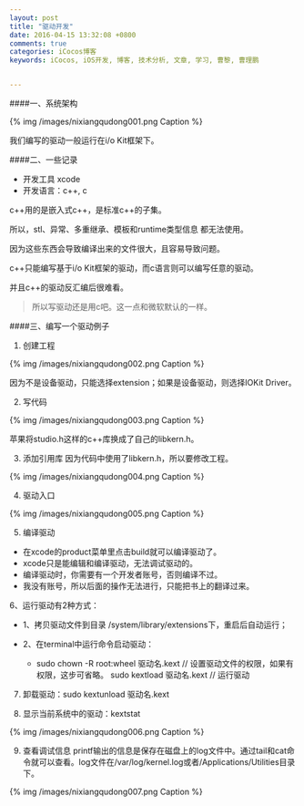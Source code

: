 ```yaml
---
layout: post
title: "驱动开发"
date: 2016-04-15 13:32:08 +0800
comments: true
categories: iCocos博客
keywords: iCocos, iOS开发, 博客, 技术分析, 文章, 学习, 曹黎, 曹理鹏


---
```




####一、系统架构


{% img /images/nixiangqudong001.png Caption %}  

我们编写的驱动一般运行在i/o Kit框架下。

####二、一些记录

* 开发工具 xcode
* 开发语言：c++, c

c++用的是嵌入式c++，是标准c++的子集。





<!--more-->





所以，stl、异常、多重继承、模板和runtime类型信息  都无法使用。


因为这些东西会导致编译出来的文件很大，且容易导致问题。


c++只能编写基于i/o Kit框架的驱动，而c语言则可以编写任意的驱动。

并且c++的驱动反汇编后很难看。

> 所以写驱动还是用c吧。这一点和微软默认的一样。
 
####三、编写一个驱动例子

1. 创建工程


{% img /images/nixiangqudong002.png Caption %}  


因为不是设备驱动，只能选择extension；如果是设备驱动，则选择IOKit Driver。 

2. 写代码

{% img /images/nixiangqudong003.png Caption %}  


苹果将studio.h这样的c++库换成了自己的libkern.h。

3. 添加引用库
因为代码中使用了libkern.h，所以要修改工程。


{% img /images/nixiangqudong004.png Caption %}  

4. 驱动入口


{% img /images/nixiangqudong005.png Caption %}  

5. 编译驱动

* 在xcode的product菜单里点击build就可以编译驱动了。
* xcode只是能编辑和编译驱动，无法调试驱动的。
* 编译驱动时，你需要有一个开发者账号，否则编译不过。
* 我没有账号，所以后面的操作无法进行，只能把书上的翻译过来。

6、运行驱动有2种方式：

* 1、拷贝驱动文件到目录 /system/library/extensions下，重启后自动运行；
* 2、在terminal中运行命令启动驱动：
  
  - sudo chown -R root:wheel 驱动名.kext   // 设置驱动文件的权限，如果有权限，这步可省略。
  sudo kextload 驱动名.kext  // 运行驱动

7. 卸载驱动：sudo kextunload 驱动名.kext

8. 显示当前系统中的驱动：kextstat


{% img /images/nixiangqudong006.png Caption %}  

9. 查看调试信息
printf输出的信息是保存在磁盘上的log文件中。通过tail和cat命令就可以查看。log文件在/var/log/kernel.log或者/Applications/Utilities目录下。


{% img /images/nixiangqudong007.png Caption %}  